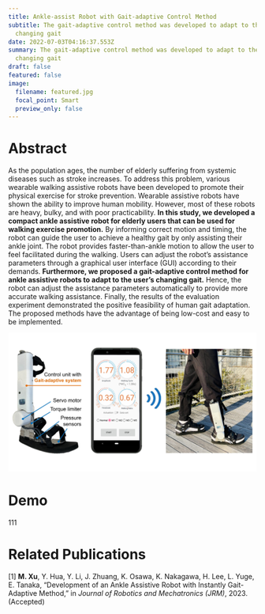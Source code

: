 ```yaml
---
title: Ankle-assist Robot with Gait-adaptive Control Method
subtitle: The gait-adaptive control method was developed to adapt to the user’s
  changing gait
date: 2022-07-03T04:16:37.553Z
summary: The gait-adaptive control method was developed to adapt to the user’s
  changing gait
draft: false
featured: false
image:
  filename: featured.jpg
  focal_point: Smart
  preview_only: false
---
```

# Abstract

As the population ages, the number of elderly suffering from systemic diseases such as stroke increases. To address this problem, various wearable walking assistive robots have been developed to promote their physical exercise for stroke prevention. Wearable assistive robots have shown the ability to improve human mobility. However, most of these robots are heavy, bulky, and with poor practicability. **In this study, we developed a compact ankle assistive robot for elderly users that can be used for walking exercise promotion.** By informing correct motion and timing, the robot can guide the user to achieve a healthy gait by only assisting their ankle joint. The robot provides faster-than-ankle motion to allow the user to feel facilitated during the walking. Users can adjust the robot’s assistance parameters through a graphical user interface (GUI) according to their demands. **Furthermore, we proposed a gait-adaptive control method for ankle assistive robots to adapt to the user’s changing gait.** Hence, the robot can adjust the assistance parameters automatically to provide more accurate walking assistance. Finally, the results of the evaluation experiment demonstrated the positive feasibility of human gait adaptation. The proposed methods have the advantage of being low-cost and easy to be implemented.



![](re1.jpg "Overview of the ankle-assist robot and the GUI")

[](https://youtu.be/NtKbhTW6gGo)

# D﻿emo



1﻿11



# R﻿elated Publications

\[1] **M. Xu**, Y. Hua, Y. Li, J. Zhuang, K. Osawa, K. Nakagawa, H. Lee, L. Yuge, E. Tanaka, “Development of an Ankle Assistive Robot with Instantly Gait-Adaptive Method,” in *Journal of Robotics and Mechatronics (JRM)*, 2023. (Accepted)
